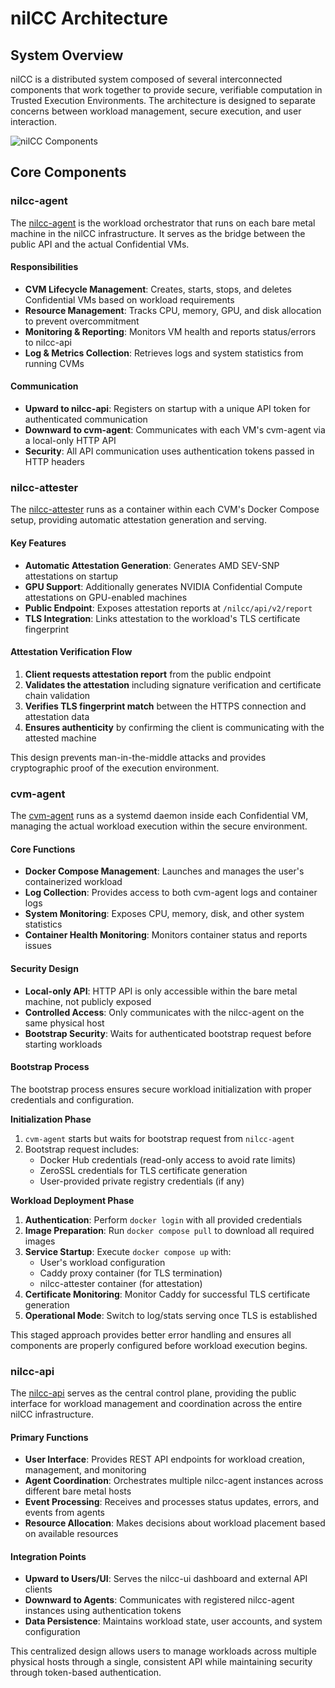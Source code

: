 # nilCC Architecture

## System Overview

nilCC is a distributed system composed of several interconnected components that work together to provide secure, verifiable computation in Trusted Execution Environments. The architecture is designed to separate concerns between workload management, secure execution, and user interaction.

![nilCC Components](/img/nilcc.jpg)

## Core Components

### nilcc-agent

The [nilcc-agent](https://github.com/NillionNetwork/nilcc/tree/main/nilcc-agent) is the workload orchestrator that runs on each bare metal machine in the nilCC infrastructure. It serves as the bridge between the public API and the actual Confidential VMs.

#### Responsibilities

- **CVM Lifecycle Management**: Creates, starts, stops, and deletes Confidential VMs based on workload requirements
- **Resource Management**: Tracks CPU, memory, GPU, and disk allocation to prevent overcommitment
- **Monitoring & Reporting**: Monitors VM health and reports status/errors to nilcc-api
- **Log & Metrics Collection**: Retrieves logs and system statistics from running CVMs

#### Communication

- **Upward to nilcc-api**: Registers on startup with a unique API token for authenticated communication
- **Downward to cvm-agent**: Communicates with each VM's cvm-agent via a local-only HTTP API
- **Security**: All API communication uses authentication tokens passed in HTTP headers

### nilcc-attester

The [nilcc-attester](https://github.com/NillionNetwork/nilcc/tree/main/nilcc-attester) runs as a container within each CVM's Docker Compose setup, providing automatic attestation generation and serving.

#### Key Features

- **Automatic Attestation Generation**: Generates AMD SEV-SNP attestations on startup
- **GPU Support**: Additionally generates NVIDIA Confidential Compute attestations on GPU-enabled machines
- **Public Endpoint**: Exposes attestation reports at `/nilcc/api/v2/report`
- **TLS Integration**: Links attestation to the workload's TLS certificate fingerprint

#### Attestation Verification Flow

1. **Client requests attestation report** from the public endpoint
2. **Validates the attestation** including signature verification and certificate chain validation
3. **Verifies TLS fingerprint match** between the HTTPS connection and attestation data
4. **Ensures authenticity** by confirming the client is communicating with the attested machine

This design prevents man-in-the-middle attacks and provides cryptographic proof of the execution environment.

### cvm-agent

The [cvm-agent](https://github.com/NillionNetwork/nilcc/tree/main/cvm-agent) runs as a systemd daemon inside each Confidential VM, managing the actual workload execution within the secure environment.

#### Core Functions

- **Docker Compose Management**: Launches and manages the user's containerized workload
- **Log Collection**: Provides access to both cvm-agent logs and container logs
- **System Monitoring**: Exposes CPU, memory, disk, and other system statistics
- **Container Health Monitoring**: Monitors container status and reports issues

#### Security Design

- **Local-only API**: HTTP API is only accessible within the bare metal machine, not publicly exposed
- **Controlled Access**: Only communicates with the nilcc-agent on the same physical host
- **Bootstrap Security**: Waits for authenticated bootstrap request before starting workloads

#### Bootstrap Process

The bootstrap process ensures secure workload initialization with proper credentials and configuration.

**Initialization Phase**

1. `cvm-agent` starts but waits for bootstrap request from `nilcc-agent`
2. Bootstrap request includes:
   - Docker Hub credentials (read-only access to avoid rate limits)
   - ZeroSSL credentials for TLS certificate generation
   - User-provided private registry credentials (if any)

**Workload Deployment Phase**

1. **Authentication**: Perform `docker login` with all provided credentials
2. **Image Preparation**: Run `docker compose pull` to download all required images
3. **Service Startup**: Execute `docker compose up` with:
   - User's workload configuration
   - Caddy proxy container (for TLS termination)
   - nilcc-attester container (for attestation)
4. **Certificate Monitoring**: Monitor Caddy for successful TLS certificate generation
5. **Operational Mode**: Switch to log/stats serving once TLS is established

This staged approach provides better error handling and ensures all components are properly configured before workload execution begins.

### nilcc-api

The [nilcc-api](https://github.com/NillionNetwork/nilcc/tree/main/nilcc-api) serves as the central control plane, providing the public interface for workload management and coordination across the entire nilCC infrastructure.

#### Primary Functions

- **User Interface**: Provides REST API endpoints for workload creation, management, and monitoring
- **Agent Coordination**: Orchestrates multiple nilcc-agent instances across different bare metal hosts
- **Event Processing**: Receives and processes status updates, errors, and events from agents
- **Resource Allocation**: Makes decisions about workload placement based on available resources

#### Integration Points

- **Upward to Users/UI**: Serves the nilcc-ui dashboard and external API clients
- **Downward to Agents**: Communicates with registered nilcc-agent instances using authentication tokens
- **Data Persistence**: Maintains workload state, user accounts, and system configuration

This centralized design allows users to manage workloads across multiple physical hosts through a single, consistent API while maintaining security through token-based authentication.
